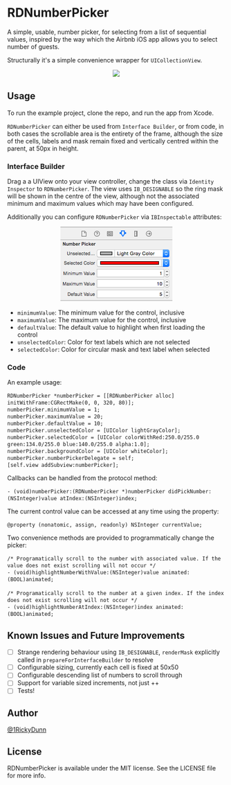 # RDNumberPicker

A simple, usable, number picker, for selecting from a list of sequential values, inspired by the way which the Airbnb iOS app allows you to select number of guests.

Structurally it's a simple convenience wrapper for `UICollectionView`.

<p align="center"><img src ="http://g.recordit.co/mm9rXiylDc.gif" /></p>

## Usage

To run the example project, clone the repo, and run the app from Xcode.

`RDNumberPicker` can either be used from `Interface Builder`, or from code, in both cases the scrollable area is the entirety of the frame, although the size of the cells, labels and mask remain fixed and vertically centred within the parent, at 50px in height.

### Interface Builder

Drag a a UIView onto your view controller, change the class via `Identity Inspector` to `RDNumberPicker`. The view uses `IB_DESIGNABLE` so the ring mask will be shown in the centre of the view, although not the associated minimum and maximum values which may have been configured.

Additionally you can configure `RDNumberPicker` via `IBInspectable` attributes:

<p align="center"><img src ="attributes.png" /></p>

- `minimumValue`: The minimum value for the control, inclusive
- `maximumValue`: The maximum value for the control, inclusive
- `defaultValue`: The default value to highlight when first loading the control
- `unselectedColor`: Color for text labels which are not selected
- `selectedColor`: Color for circular mask and text label when selected

### Code

An example usage:

```objc
RDNumberPicker *numberPicker = [[RDNumberPicker alloc] initWithFrame:CGRectMake(0, 0, 320, 80)];
numberPicker.minimumValue = 1;
numberPicker.maximumValue = 20;
numberPicker.defaultValue = 10;
numberPicker.unselectedColor = [UIColor lightGrayColor];
numberPicker.selectedColor = [UIColor colorWithRed:250.0/255.0 green:134.0/255.0 blue:140.0/255.0 alpha:1.0];
numberPicker.backgroundColor = [UIColor whiteColor];
numberPicker.numberPickerDelegate = self;
[self.view addSubview:numberPicker];
```

Callbacks can be handled from the protocol method:

```objc
- (void)numberPicker:(RDNumberPicker *)numberPicker didPickNumber:(NSInteger)value atIndex:(NSInteger)index;
```

The current control value can be accessed at any time using the property:

```objc
@property (nonatomic, assign, readonly) NSInteger currentValue;
```

Two convenience methods are provided to programmatically change the picker:

```objc
/* Programatically scroll to the number with associated value. If the value does not exist scrolling will not occur */
- (void)highlightNumberWithValue:(NSInteger)value animated:(BOOL)animated;

/* Programatically scroll to the number at a given index. If the index does not exist scrolling will not occur */
- (void)highlightNumberAtIndex:(NSInteger)index animated:(BOOL)animated;
```

## Known Issues and Future Improvements

- [ ] Strange rendering behaviour using `IB_DESIGNABLE`, `renderMask` explicitly called in `prepareForInterfaceBuilder` to resolve
- [ ] Configurable sizing, currently each cell is fixed at 50x50
- [ ] Configurable descending list of numbers to scroll through
- [ ] Support for variable sized increments, not just ++
- [ ] Tests!

## Author

[@1RickyDunn](https://twitter.com/1RickyDunn)

## License

RDNumberPicker is available under the MIT license. See the LICENSE file for more info.
